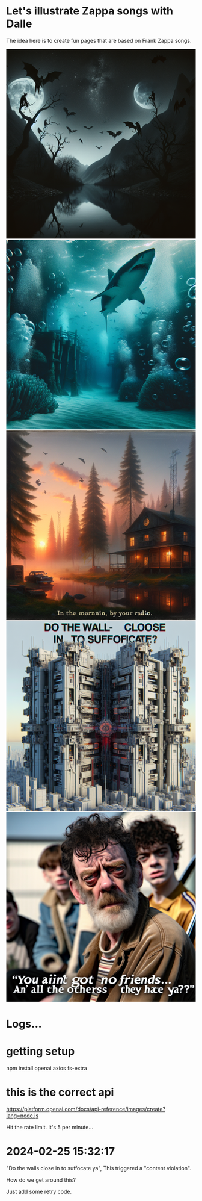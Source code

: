 # Let's illustrate Zappa songs with Dalle

The idea here is to create fun pages that are based on Frank Zappa songs.

![Image 0](./image0.png)
![Image 1](./image1.png)
![Image 2](./image2.png)
![Image 3](./image3.png)
![Image 4](./image4.png)

# Logs...

# getting setup

npm install openai axios fs-extra

# this is the correct api 

https://platform.openai.com/docs/api-reference/images/create?lang=node.js

Hit the rate limit.  It's 5 per minute...

# 2024-02-25 15:32:17

  "Do the walls close in to suffocate ya",
This triggered a "content violation".

How do we get around this?

Just add some retry code.